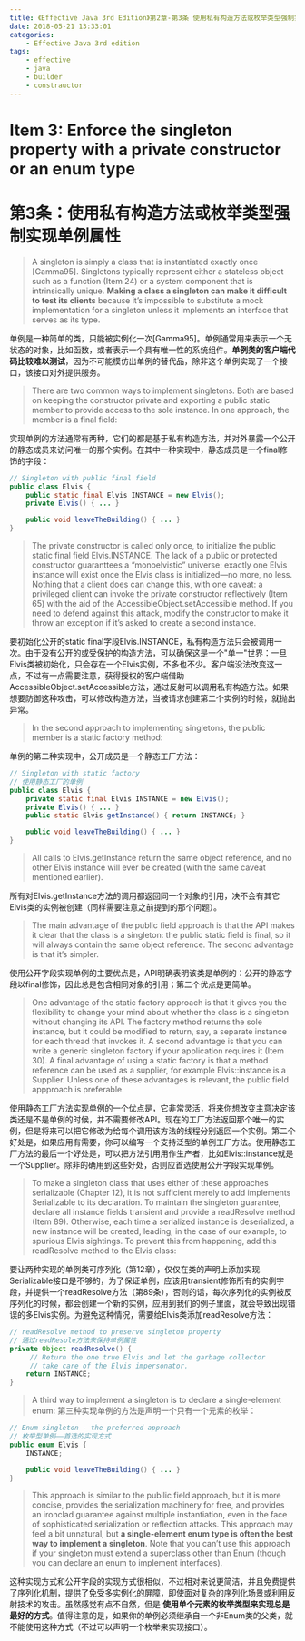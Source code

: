 ```yaml
---
title: 《Effective Java 3rd Edition》第2章-第3条 使用私有构造方法或枚举类型强制实现单例属性 
date: 2018-05-21 13:33:01
categories:
    - Effective Java 3rd edition
tags: 
    - effective 
    - java 
    - builder 
    - constrauctor
---
```


# Item 3: Enforce the singleton property with a private constructor or an enum type

# 第3条：使用私有构造方法或枚举类型强制实现单例属性 

<!-- more -->

> A singleton is simply a class that is instantiated exactly once [Gamma95]. Singletons typically represent either a stateless object such as a function (Item 24) or a system component that is intrinsically unique. **Making a class a singleton can make it difficult to test its clients** because it’s impossible to substitute a mock implementation for a singleton unless it implements an interface that serves as its type.

单例是一种简单的类，只能被实例化一次[Gamma95]。单例通常用来表示一个无状态的对象，比如函数，或者表示一个具有唯一性的系统组件。**单例类的客户端代码比较难以测试**，因为不可能模仿出单例的替代品，除非这个单例实现了一个接口，该接口对外提供服务。

>    There are two common ways to implement singletons. Both are based on keeping the constructor private and exporting a public static member to provide access to the sole instance. In one approach, the member is a final field:

实现单例的方法通常有两种，它们的都是基于私有构造方法，并对外暴露一个公开的静态成员来访问唯一的那个实例。在其中一种实现中，静态成员是一个final修饰的字段：

```java
// Singleton with public final field
public class Elvis {
    public static final Elvis INSTANCE = new Elvis();
    private Elvis() { ... }

    public void leaveTheBuilding() { ... }
}
```

>    The private constructor is called only once, to initialize the public static final field Elvis.INSTANCE. The lack of a public or protected constructor guaranttees a “monoelvistic” universe: exactly one Elvis instance will exist once the Elvis class is initialized—no more, no less. Nothing that a client does can change this, with one caveat: a privileged client can invoke the private constructor reflectively (Item 65) with the aid of the AccessibleObject.setAccessible method. If you need to defend against this attack, modify the constructor to make it throw an exception if it’s asked to create a second instance.
    
要初始化公开的static final字段Elvis.INSTANCE，私有构造方法只会被调用一次。由于没有公开的或受保护的构造方法，可以确保这是一个"单一"世界：一旦Elvis类被初始化，只会存在一个Elvis实例，不多也不少。客户端没法改变这一点，不过有一点需要注意，获得授权的客户端借助AccessibleObject.setAccessible方法，通过反射可以调用私有构造方法。如果想要防御这种攻击，可以修改构造方法，当被请求创建第二个实例的时候，就抛出异常。

>    In the second approach to implementing singletons, the public member is a static factory method:

单例的第二种实现中，公开成员是一个静态工厂方法：

```java
// Singleton with static factory
// 使用静态工厂的单例
public class Elvis {
    private static final Elvis INSTANCE = new Elvis();
    private Elvis() { ... }
    public static Elvis getInstance() { return INSTANCE; }

    public void leaveTheBuilding() { ... }
}
```

>    All calls to Elvis.getInstance return the same object reference, and no other Elvis instance will ever be created (with the same caveat mentioned earlier).

所有对Elvis.getInstance方法的调用都返回同一个对象的引用，决不会有其它Elvis类的实例被创建（同样需要注意之前提到的那个问题）。

>    The main advantage of the public field approach is that the API makes it clear that the class is a singleton: the public static field is final, so it will always contain the same object reference. The second advantage is that it’s simpler.

使用公开字段实现单例的主要优点是，API明确表明该类是单例的：公开的静态字段以final修饰，因此总是包含相同对象的引用；第二个优点是更简单。

>    One advantage of the static factory approach is that it gives you the flexibility to change your mind about whether the class is a singleton without changing its API. The factory method returns the sole instance, but it could be modified to return, say, a separate instance for each thread that invokes it. A second advantage is that you can write a generic singleton factory if your application requires it (Item 30). A final advantage of using a static factory is that a method reference can be used as a supplier, for example Elvis::instance is a Supplier<Elvis>. Unless one of these advantages is relevant, the public field appproach is preferable.
    
使用静态工厂方法实现单例的一个优点是，它非常灵活，将来你想改变主意决定该类还是不是单例的时候，并不需要修改API。现在的工厂方法返回那个唯一的实例，但是将来可以把它修改为给每个调用该方法的线程分别返回一个实例。第二个好处是，如果应用有需要，你可以编写一个支持泛型的单例工厂方法。使用静态工厂方法的最后一个好处是，可以把方法引用用作生产者，比如Elvis::instance就是一个Supplier<Elvis>。除非的确用到这些好处，否则应首选使用公开字段实现单例。

>    To make a singleton class that uses either of these approaches serializable (Chapter 12), it is not sufficient merely to add implements Serializable to its declaration. To maintain the singleton guarantee, declare all instance fields transient and provide a readResolve method (Item 89). Otherwise, each time a serialized instance is deserialized, a new instance will be created, leading, in the case of our example, to spurious Elvis sightings. To prevent this from happening, add this readResolve method to the Elvis class:

要让两种实现的单例类可序列化（第12章），仅仅在类的声明上添加实现Serializable接口是不够的，为了保证单例，应该用transient修饰所有的实例字段，并提供一个readResolve方法（第89条），否则的话，每次序列化的实例被反序列化的时候，都会创建一个新的实例，应用到我们的例子里面，就会导致出现错误的多Elvis实例。为避免这种情况，需要给Elvis类添加readResolve方法：

```java
// readResolve method to preserve singleton property
// 通过readResole方法来保持单例属性
private Object readResolve() {
     // Return the one true Elvis and let the garbage collector
     // take care of the Elvis impersonator.
    return INSTANCE;
}
```

>    A third way to implement a singleton is to declare a single-element enum:
第三种实现单例的方法是声明一个只有一个元素的枚举：

```java
// Enum singleton - the preferred approach
// 枚举型单例——首选的实现方式
public enum Elvis {
    INSTANCE;

    public void leaveTheBuilding() { ... }
}
```

> This approach is similar to the publlic field approach, but it is more concise, provides the serialization machinery for free, and provides an ironclad guarantee against multiple instantiation, even in the face of sophisticated serialization or reflection attacks. This approach may feel a bit unnatural, but **a single-element enum type is often the best way to implement a singleton**. Note that you can’t use this approach if your singleton must extend a superclass other than Enum (though you can declare an enum to implement interfaces).
 
这种实现方式和公开字段的实现方式很相似，不过相对来说更简洁，并且免费提供了序列化机制，提供了免受多实例化的屏障，即使面对复杂的序列化场景或利用反射技术的攻击。虽然感觉有点不自然，但是 **使用单个元素的枚举类型来实现总是最好的方式**。值得注意的是，如果你的单例必须继承自一个非Enum类的父类，就不能使用这种方式（不过可以声明一个枚举来实现接口）。
